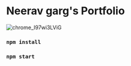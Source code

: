 # Neerav garg's Portfolio

![chrome_I97wi3LViG](https://user-images.githubusercontent.com/68321206/224937266-451ce8e2-4701-45dc-8606-cbf8bcf7cb80.png)


### `npm install`

### `npm start`
